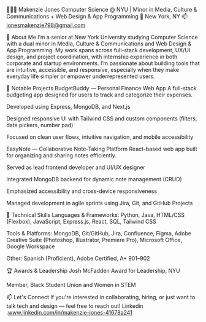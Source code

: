👩🏽‍💻 Makenzie Jones
Computer Science @ NYU | Minor in Media, Culture & Communications + Web Design & App Programming
📍 New York, NY
📫 jonesmakenzie798@gmail.com

👋 About Me
I’m a senior at New York University studying Computer Science with a dual minor in Media, Culture & Communications and Web Design & App Programming. My work spans across full-stack development, UX/UI design, and project coordination, with internship experience in both corporate and startup environments. I’m passionate about building tools that are intuitive, accessible, and responsive, especially when they make everyday life simpler or empower underrepresented users.

💼 Notable Projects
BudgetBuddy — Personal Finance Web App
A full-stack budgeting app designed for users to track and categorize their expenses.

Developed using Express, MongoDB, and Next.js

Designed responsive UI with Tailwind CSS and custom components (filters, date pickers, number pad)

Focused on clean user flows, intuitive navigation, and mobile accessibility

EasyNote — Collaborative Note-Taking Platform
React-based web app built for organizing and sharing notes efficiently.

Served as lead frontend developer and UI/UX designer

Integrated MongoDB backend for dynamic note management (CRUD)

Emphasized accessibility and cross-device responsiveness

Managed development in agile sprints using Jira, Git, and GitHub Projects

🧠 Technical Skills
Languages & Frameworks:
Python, Java, HTML/CSS (Flexbox), JavaScript, Express.js, React, SQL, Tailwind CSS

Tools & Platforms:
MongoDB, Git/GitHub, Jira, Confluence, Figma, Adobe Creative Suite (Photoshop, Illustrator, Premiere Pro), Microsoft Office, Google Workspace

Other:
Spanish (Proficient), Adobe Certified, A+ 901–902

🏆 Awards & Leadership
Josh McFadden Award for Leadership, NYU

Member, Black Student Union and Women in STEM

📫 Let's Connect
If you're interested in collaborating, hiring, or just want to talk tech and design — feel free to reach out!
Linkedin :www.linkedin.com/in/makenzie-jones-41678a241


